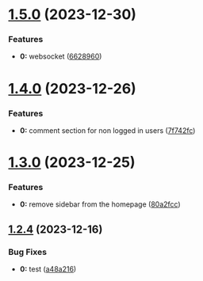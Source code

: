 # [1.5.0](https://github.com/necodeus/blog-nuxt/compare/v1.4.0...v1.5.0) (2023-12-30)


### Features

* **0:** websocket ([6628960](https://github.com/necodeus/blog-nuxt/commit/66289603ca71610646ebaf998cd7d0e62fc26c32))

# [1.4.0](https://github.com/necodeus/blog-nuxt/compare/v1.3.0...v1.4.0) (2023-12-26)


### Features

* **0:** comment section for non logged in users ([7f742fc](https://github.com/necodeus/blog-nuxt/commit/7f742fc1e988b606ef26feff5e04c7d940bb53b7))

# [1.3.0](https://github.com/necodeus/blog-nuxt/compare/v1.2.4...v1.3.0) (2023-12-25)


### Features

* **0:** remove sidebar from the homepage ([80a2fcc](https://github.com/necodeus/blog-nuxt/commit/80a2fcc6b5a0836f07fc82d44b029f8fccfff786))

## [1.2.4](https://github.com/necodeus/blog-nuxt/compare/v1.2.3...v1.2.4) (2023-12-16)


### Bug Fixes

* **0:** test ([a48a216](https://github.com/necodeus/blog-nuxt/commit/a48a2169432a2ea67a6c1bff2a47986c74d48ef6))
